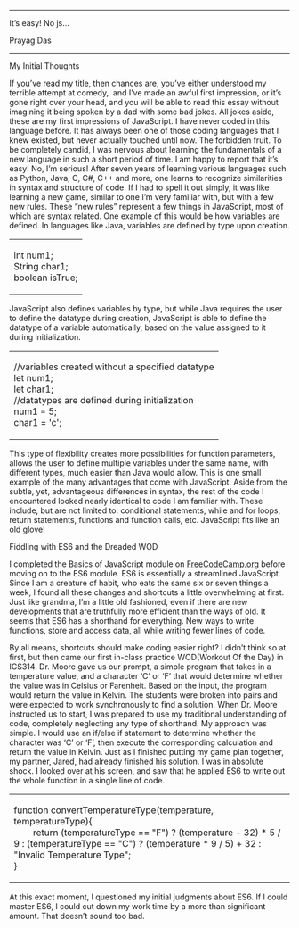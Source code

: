 -----

<span class="c22"></span>

<span class="c23">It’s easy\! No js…</span>

<span class="c28">Prayag Das</span>

-----

<span class="c16"></span>

<span class="c9">My Initial Thoughts</span>

<span class="c11"></span>

<span class="c7">If you’ve read my title, then chances are, you’ve
either understood my terrible attempt at comedy,  and I’ve made an awful
first impression, or it’s gone right over your head, and you will be
able to read this essay without imagining it being spoken by a dad with
some bad jokes. All jokes aside, these are my first impressions of
JavaScript. I have never coded in this language before. It has always
been one of those coding languages that I knew existed, but never
actually touched until now. The forbidden fruit. To be completely
candid, I was nervous about learning the fundamentals of a new language
in such a short period of time. I am happy to report that it’s easy\!
No, I’m serious\! After seven years of learning various languages such
as Python, Java, C, C\#, C++ and more, one learns to recognize
similarities in syntax and structure of code. If I had to spell it out
simply, it was like learning a new game, similar to one I’m very
familiar with, but with a few new rules. These “new rules” represent a
few things in JavaScript, most of which are syntax related. One example
of this would be how variables are defined. In languages like Java,
variables are defined by type upon creation.</span>

<span id="t.b3533fa36e7e6cee67f5fbc6a45b7d6be704e347"></span><span id="t.0"></span>

<table>
<colgroup>
<col style="width: 100%" />
</colgroup>
<tbody>
<tr class="odd">
<td><p><span class="c8">int num1</span><span class="c10">;</span><span class="c8"><br />
String char1</span><span class="c10">;</span><span class="c8"><br />
</span><span class="c13">boolean </span><span class="c8">isTrue</span><span class="c10">;</span></p></td>
</tr>
</tbody>
</table>

<span class="c29"></span>

<span class="c7">JavaScript also defines variables by type, but while
Java requires the user to define the datatype during creation,
JavaScript is able to define the datatype of a variable automatically,
based on the value assigned to it during initialization.</span>

<span id="t.dc8c5a123abe18b79db9bc1b958565f6bce7ac34"></span><span id="t.1"></span>

<table>
<colgroup>
<col style="width: 100%" />
</colgroup>
<tbody>
<tr class="odd">
<td><p><span class="c10">//variables created without a specified datatype</span><span class="c8"><br />
</span><span class="c13">let</span><span class="c8"> num</span><span class="c24">1</span><span class="c8">;<br />
</span><span class="c13">let</span><span class="c8"> char</span><span class="c24">1</span><span class="c8">;<br />
</span><span class="c10">//datatypes are defined during initialization</span><span class="c8"><br />
num</span><span class="c24">1</span><span class="c8"> = </span><span class="c20">5</span><span class="c8">;<br />
char</span><span class="c24">1</span><span class="c8"> = </span><span class="c30">'c'</span><span class="c8">;</span></p></td>
</tr>
</tbody>
</table>

<span class="c7"></span>

<span class="c7">This type of flexibility creates more possibilities for
function parameters, allows the user to define multiple variables under
the same name, with different types, much easier than Java would allow.
This is one small example of the many advantages that come with
JavaScript. Aside from the subtle, yet, advantageous differences in
syntax, the rest of the code I encountered looked nearly identical to
code I am familiar with. These include, but are not limited to:
conditional statements, while and for loops, return statements,
functions and function calls, etc. JavaScript fits like an old
glove\!</span>

<span class="c11"></span>

<span class="c9">Fiddling with ES6 and the Dreaded WOD</span>

<span class="c11"></span>

<span class="c31">I completed the Basics of JavaScript module on
</span><span class="c12">[FreeCodeCamp.org](https://www.google.com/url?q=https://www.freecodecamp.org/&sa=D&source=editors&ust=1674121300321412&usg=AOvVaw36Ve3iBIhoO0mi5esRdWsr)</span><span class="c7"> before
moving on to the ES6 module. ES6 is essentially a streamlined
JavaScript. Since I am a creature of habit, who eats the same six or
seven things a week, I found all these changes and shortcuts a little
overwhelming at first. Just like grandma, I’m a little old fashioned,
even if there are new developments that are truthfully more efficient
than the ways of old. It seems that ES6 has a shorthand for everything.
New ways to write functions, store and access data, all while writing
fewer lines of code. </span>

<span class="c7">By all means, shortcuts should make coding easier
right? I didn’t think so at first, but then came our first in-class
practice WOD(Workout Of the Day) in ICS314. Dr. Moore gave us our
prompt, a simple program that takes in a temperature value, and a
character ‘C’ or ‘F’ that would determine whether the value was in
Celsius or Farenheit. Based on the input, the program would return the
value in Kelvin. The students were broken into pairs and were expected
to work synchronously to find a solution. When Dr. Moore instructed us
to start, I was prepared to use my traditional understanding of code,
completely neglecting any type of shorthand. My approach was simple. I
would use an if/else if statement to determine whether the character was
‘C’ or ‘F’, then execute the corresponding calculation and return the
value in Kelvin. Just as I finished putting my game plan together, my
partner, Jared, had already finished his solution. I was in absolute
shock. I looked over at his screen, and saw that he applied ES6 to write
out the whole function in a single line of code. </span>

<span id="t.c94f4075681d68f992f5adfbb322bd54d86a6a09"></span><span id="t.2"></span>

<table>
<colgroup>
<col style="width: 100%" />
</colgroup>
<tbody>
<tr class="odd">
<td><p><span class="c14">function</span><span class="c2"> </span><span class="c6">convertTemperatureType</span><span class="c2">(temperature, temperatureType){<br />
        </span><span class="c14">return</span><span class="c2"> (temperatureType == </span><span class="c18">"F"</span><span class="c2">) ? (temperature - </span><span class="c1">32</span><span class="c2">) * </span><span class="c1">5</span><span class="c2"> / </span><span class="c1">9</span><span class="c2"> : (temperatureType == </span><span class="c18">"C"</span><span class="c2">) ? (temperature * </span><span class="c1">9</span><span class="c2"> / </span><span class="c1">5</span><span class="c2">) + </span><span class="c1">32</span><span class="c2"> : </span><span class="c18">"Invalid Temperature Type"</span><span class="c2">;<br />
}</span></p></td>
</tr>
</tbody>
</table>

<span class="c7"></span>

<span class="c7">At this exact moment, I questioned my initial judgments
about ES6. If I could master ES6, I could cut down my work time by a
more than significant amount. That doesn’t sound too bad.</span>

<span class="c7"></span>
